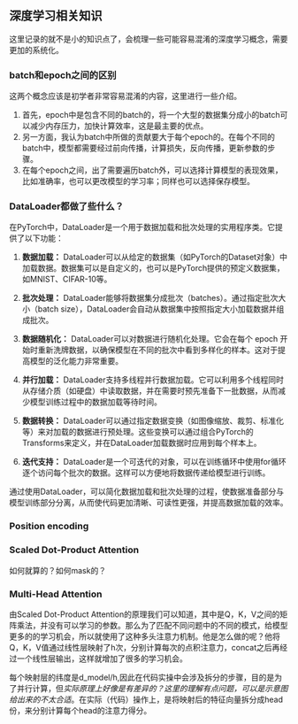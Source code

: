 ## 深度学习相关知识

这里记录的就不是小的知识点了，会梳理一些可能容易混淆的深度学习概念，需要更加的系统化。

### batch和epoch之间的区别

这两个概念应该是初学者非常容易混淆的内容，这里进行一些介绍。
1. 首先，epoch中是包含不同的batch的，将一个大型的数据集分成小的batch可以减少内存压力，加快计算效率，这是最主要的优点。
2. 另一方面，我认为batch中所做的贡献要大于每个epoch的。在每个不同的batch中，模型都需要经过前向传播，计算损失，反向传播，更新参数的步骤。
3. 在每个epoch之间，出了需要遍历batch外，可以选择计算模型的表现效果，比如准确率，也可以更改模型的学习率；同样也可以选择保存模型。

### DataLoader都做了些什么？

在PyTorch中，DataLoader是一个用于数据加载和批次处理的实用程序类。它提供了以下功能：

1. **数据加载：** DataLoader可以从给定的数据集（如PyTorch的Dataset对象）中加载数据。数据集可以是自定义的，也可以是PyTorch提供的预定义数据集，如MNIST、CIFAR-10等。

2. **批次处理：** DataLoader能够将数据集分成批次（batches）。通过指定批次大小（batch size），DataLoader会自动从数据集中按照指定大小加载数据并组成批次。

3. **数据随机化：** DataLoader可以对数据进行随机化处理。它会在每个 epoch 开始时重新洗牌数据，以确保模型在不同的批次中看到多样化的样本。这对于提高模型的泛化能力非常重要。

4. **并行加载：** DataLoader支持多线程并行数据加载。它可以利用多个线程同时从存储介质（如硬盘）中读取数据，并在需要时预先准备下一批数据，从而减少模型训练过程中的数据加载等待时间。

5. **数据转换：** DataLoader可以通过指定数据变换（如图像缩放、裁剪、标准化等）来对加载的数据进行预处理。这些变换可以通过组合PyTorch的Transforms来定义，并在DataLoader加载数据时应用到每个样本上。

6. **迭代支持：** DataLoader是一个可迭代的对象，可以在训练循环中使用for循环逐个访问每个批次的数据。这样可以方便地将数据传递给模型进行训练。

通过使用DataLoader，可以简化数据加载和批次处理的过程，使数据准备部分与模型训练部分分离，从而使代码更加清晰、可读性更强，并提高数据加载的效率。

### Position encoding

### Scaled Dot-Product Attention
如何就算的？如何mask的？

### Multi-Head Attention

由Scaled Dot-Product Attention的原理我们可以知道，其中是Q，K，V之间的矩阵乘法，并没有可以学习的参数。那么为了匹配不同问题中的不同的模式，给模型更多的的学习机会，所以就使用了这种多头注意力机制。他是怎么做的呢？他将Q，K，V值通过线性层映射了h次，分别计算每次的点积注意力，concat之后再经过一个线性层输出，这样就增加了很多的学习机会。

每个映射层的纬度是d_model/h,因此在代码实操中会涉及拆分的步骤，目的是为了并行计算，但*实际原理上好像是有差异的？这里的理解有点问题，可以是示意图给出来的不太合适*。在实际（代码）操作上，是将映射后的特征向量拆分成head份，来分别计算每个head的注意力得分。